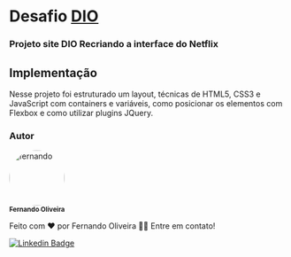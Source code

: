 
# Desafio [DIO](https://dio.me/sign-up?ref=WDCKE2I7AM)

### Projeto site DIO Recriando a interface do Netflix

## Implementação

Nesse projeto foi estruturado um layout, técnicas de HTML5, CSS3 e JavaScript com containers e variáveis, como posicionar os elementos com Flexbox e como utilizar plugins JQuery.


### Autor

<a href="https://www.linkedin.com/in/fernando-oliveira-074298113/">
 <img style="border-radius: 50%;" src="https://avatars.githubusercontent.com/u/47955596?s=400&u=d54ee9e76e9ac50012b987bb667a3ef5436e8b54&v=4" width="100px;" alt="fernando"/>
 <br />
 <sub><b>Fernando Oliveira</b></sub></a> <a href="#" title="lfcode"></a>


Feito com ❤️ por Fernando Oliveira 👋🏽 Entre em contato!

[![Linkedin Badge](https://img.shields.io/badge/-Fernando-blue?style=flat-square&logo=Linkedin&logoColor=white&link=https://www.linkedin.com/in/lfpo2005/)](https://www.linkedin.com/in/lfpo2005/) 
